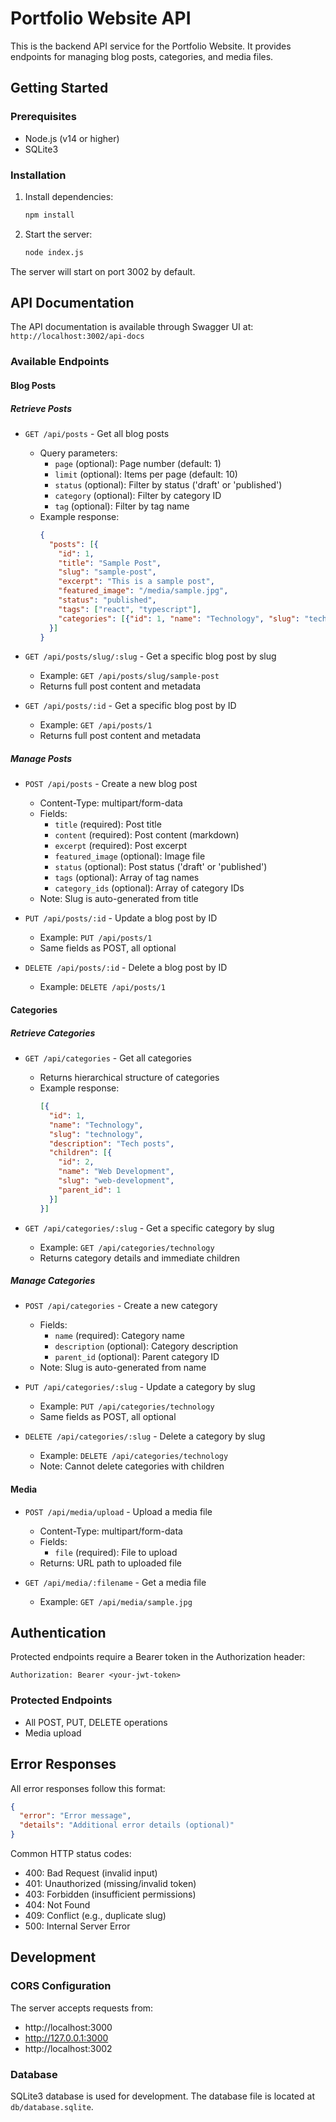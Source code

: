 # Portfolio Website API

This is the backend API service for the Portfolio Website. It provides endpoints for managing blog posts, categories, and media files.

## Getting Started

### Prerequisites
- Node.js (v14 or higher)
- SQLite3

### Installation
1. Install dependencies:
   ```bash
   npm install
   ```

2. Start the server:
   ```bash
   node index.js
   ```

The server will start on port 3002 by default.

## API Documentation

The API documentation is available through Swagger UI at: `http://localhost:3002/api-docs`

### Available Endpoints

#### Blog Posts

##### Retrieve Posts
- `GET /api/posts` - Get all blog posts
  - Query parameters:
    - `page` (optional): Page number (default: 1)
    - `limit` (optional): Items per page (default: 10)
    - `status` (optional): Filter by status ('draft' or 'published')
    - `category` (optional): Filter by category ID
    - `tag` (optional): Filter by tag name
  - Example response:
    ```json
    {
      "posts": [{
        "id": 1,
        "title": "Sample Post",
        "slug": "sample-post",
        "excerpt": "This is a sample post",
        "featured_image": "/media/sample.jpg",
        "status": "published",
        "tags": ["react", "typescript"],
        "categories": [{"id": 1, "name": "Technology", "slug": "technology"}]
      }]
    }
    ```

- `GET /api/posts/slug/:slug` - Get a specific blog post by slug
  - Example: `GET /api/posts/slug/sample-post`
  - Returns full post content and metadata

- `GET /api/posts/:id` - Get a specific blog post by ID
  - Example: `GET /api/posts/1`
  - Returns full post content and metadata

##### Manage Posts
- `POST /api/posts` - Create a new blog post
  - Content-Type: multipart/form-data
  - Fields:
    - `title` (required): Post title
    - `content` (required): Post content (markdown)
    - `excerpt` (required): Post excerpt
    - `featured_image` (optional): Image file
    - `status` (optional): Post status ('draft' or 'published')
    - `tags` (optional): Array of tag names
    - `category_ids` (optional): Array of category IDs
  - Note: Slug is auto-generated from title

- `PUT /api/posts/:id` - Update a blog post by ID
  - Example: `PUT /api/posts/1`
  - Same fields as POST, all optional

- `DELETE /api/posts/:id` - Delete a blog post by ID
  - Example: `DELETE /api/posts/1`

#### Categories

##### Retrieve Categories
- `GET /api/categories` - Get all categories
  - Returns hierarchical structure of categories
  - Example response:
    ```json
    [{
      "id": 1,
      "name": "Technology",
      "slug": "technology",
      "description": "Tech posts",
      "children": [{
        "id": 2,
        "name": "Web Development",
        "slug": "web-development",
        "parent_id": 1
      }]
    }]
    ```

- `GET /api/categories/:slug` - Get a specific category by slug
  - Example: `GET /api/categories/technology`
  - Returns category details and immediate children

##### Manage Categories
- `POST /api/categories` - Create a new category
  - Fields:
    - `name` (required): Category name
    - `description` (optional): Category description
    - `parent_id` (optional): Parent category ID
  - Note: Slug is auto-generated from name

- `PUT /api/categories/:slug` - Update a category by slug
  - Example: `PUT /api/categories/technology`
  - Same fields as POST, all optional

- `DELETE /api/categories/:slug` - Delete a category by slug
  - Example: `DELETE /api/categories/technology`
  - Note: Cannot delete categories with children

#### Media
- `POST /api/media/upload` - Upload a media file
  - Content-Type: multipart/form-data
  - Fields:
    - `file` (required): File to upload
  - Returns: URL path to uploaded file

- `GET /api/media/:filename` - Get a media file
  - Example: `GET /api/media/sample.jpg`

## Authentication

Protected endpoints require a Bearer token in the Authorization header:
```
Authorization: Bearer <your-jwt-token>
```

### Protected Endpoints
- All POST, PUT, DELETE operations
- Media upload

## Error Responses

All error responses follow this format:
```json
{
  "error": "Error message",
  "details": "Additional error details (optional)"
}
```

Common HTTP status codes:
- 400: Bad Request (invalid input)
- 401: Unauthorized (missing/invalid token)
- 403: Forbidden (insufficient permissions)
- 404: Not Found
- 409: Conflict (e.g., duplicate slug)
- 500: Internal Server Error

## Development

### CORS Configuration
The server accepts requests from:
- http://localhost:3000
- http://127.0.0.1:3000
- http://localhost:3002

### Database
SQLite3 database is used for development. The database file is located at `db/database.sqlite`.
